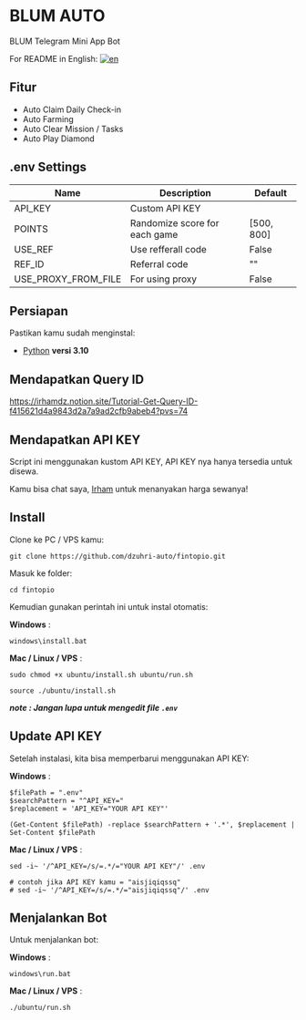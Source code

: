 # BLUM AUTO

BLUM Telegram Mini App Bot

For README in English: [![en](https://img.shields.io/badge/README-en-red.svg)](https://github.com/dzuhri-auto/fintopio/blob/master/README.md)

## Fitur

- Auto Claim Daily Check-in
- Auto Farming
- Auto Clear Mission / Tasks
- Auto Play Diamond

## .env Settings

| Name                | Description                   | Default    |
| ------------------- | ----------------------------- | ---------- |
| API_KEY             | Custom API KEY                |            |
| POINTS              | Randomize score for each game | [500, 800] |
| USE_REF             | Use refferall code            | False      |
| REF_ID              | Referral code                 | ""         |
| USE_PROXY_FROM_FILE | For using proxy               | False      |

## Persiapan

Pastikan kamu sudah menginstal:

- [Python](https://www.python.org/downloads/release/python-31014/) **versi 3.10**

## Mendapatkan Query ID

<https://irhamdz.notion.site/Tutorial-Get-Query-ID-f415621d4a9843d2a7a9ad2cfb9abeb4?pvs=74>

## Mendapatkan API KEY

Script ini menggunakan kustom API KEY, API KEY nya hanya tersedia untuk disewa.

Kamu bisa chat saya, [Irham](https://t.me/irhamdz) untuk menanyakan harga sewanya!

## Install

Clone ke PC / VPS kamu:

```shell
git clone https://github.com/dzuhri-auto/fintopio.git
```

Masuk ke folder:

```shell
cd fintopio
```

Kemudian gunakan perintah ini untuk instal otomatis:

**Windows** :

```shell
windows\install.bat
```

**Mac / Linux / VPS** :

```shell
sudo chmod +x ubuntu/install.sh ubuntu/run.sh
```

```shell
source ./ubuntu/install.sh
```

***note : Jangan lupa untuk mengedit file `.env`***

## Update API KEY

Setelah instalasi, kita bisa memperbarui menggunakan API KEY:

**Windows** :

```shell
$filePath = ".env"
$searchPattern = "^API_KEY="
$replacement = 'API_KEY="YOUR API KEY"'

(Get-Content $filePath) -replace $searchPattern + '.*', $replacement | Set-Content $filePath
```

**Mac / Linux / VPS** :

```shell
sed -i~ '/^API_KEY=/s/=.*/="YOUR API KEY"/' .env

# contoh jika API KEY kamu = "aisjiqiqssq"
# sed -i~ '/^API_KEY=/s/=.*/="aisjiqiqssq"/' .env
```

## Menjalankan Bot

Untuk menjalankan bot:

**Windows** :

```shell
windows\run.bat
```

**Mac / Linux / VPS** :

```shell
./ubuntu/run.sh
```
